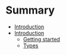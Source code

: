 # Summary

* [Introduction](README.md)
* [Introduction](Introduction)
   * [Getting started](Introduction/getting_started.md)
   * [Types](Introduction/types.md)

